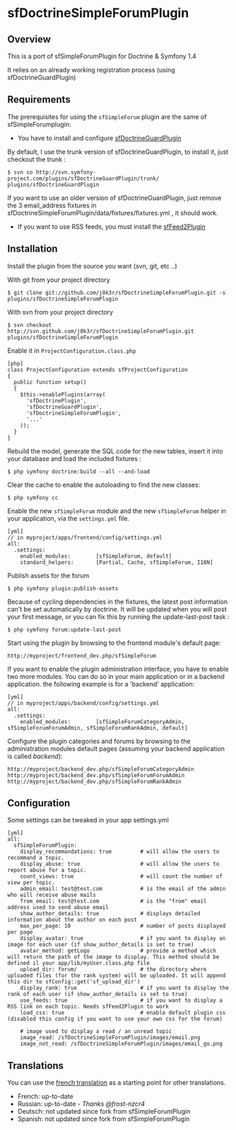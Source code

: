 sfDoctrineSimpleForumPlugin
========================================================

Overview
--------

This is a port of sfSimpleForumPlugin for Doctrine & Symfony 1.4

It relies on an already working registration process (using sfDoctrineGuardPlugin)


Requirements
------------

The prerequisites for using the `sfSimpleForum` plugin are the same of sfSimpleForumplugin:

  * You have to install and configure [sfDoctrineGuardPlugin](http://www.symfony-project.org/plugins/sfDoctrineGuardPlugin)

By default, I use the trunk version of sfDoctrineGuardPlugin, to install it, just checkout the trunk :

    $ svn co http://svn.symfony-project.com/plugins/sfDoctrineGuardPlugin/trunk/ plugins/sfDoctrineGuardPlugin

If you want to use an older version of sfDoctrineGuardPlugin, just remove the 3 email_address fixtures in sfDoctrineSimpleForumPlugin/data/fixtures/fixtures.yml , it should work.

  * If you want to use RSS feeds, you must install the [sfFeed2Plugin](http://www.symfony-project.org/plugins/sfFeed2Plugin)

Installation
------------

Install the plugin from the source you want (svn, git, etc ..)

With git from your project directory

    $ git clone git://github.com/j0k3r/sfDoctrineSimpleForumPlugin.git -s plugins/sfDoctrineSimpleForumPlugin

With svn from your project directory

    $ svn checkout http://svn.github.com/j0k3r/sfDoctrineSimpleForumPlugin.git plugins/sfDoctrineSimpleForumPlugin


Enable it in `ProjectConfiguration.class.php`

    [php]
    class ProjectConfiguration extends sfProjectConfiguration
    {
      public function setup()
      {
        $this->enablePlugins(array(
          'sfDoctrinePlugin',
          'sfDoctrineGuardPlugin',
          'sfDoctrineSimpleForumPlugin',
          '...'
        ));
      }
    }

Rebuild the model, generate the SQL code for the new tables, insert it into your database and load the included fixtures :

    $ php symfony doctrine:build --all --and-load

Clear the cache to enable the autoloading to find the new classes:

    $ php symfony cc

Enable the new `sfSimpleForum` module and the new `sfSimpleForum` helper in your application, via the `settings.yml` file.

    [yml]
    // in myproject/apps/frontend/config/settings.yml
    all:
      .settings:
        enabled_modules:        [sfSimpleForum, default]
        standard_helpers:       [Partial, Cache, sfSimpleForum, I18N]

Publish assets for the forum

    $ php symfony plugin:publish-assets

Because of cycling dependencies in the fixtures, the latest post information can't be set automatically by doctrine. It will be updated when you will post your first message, or you can fix this by running the update-last-post task :

    $ php symfony forum:update-last-post

Start using the plugin by browsing to the frontend module's default page:

    http://myproject/frontend_dev.php/sfSimpleForum

If you want to enable the plugin administration interface, you have to enable two more modules. You can do so in your main application or in a backend application. the following example is for a 'backend' application:

    [yml]
    // in myproject/apps/backend/config/settings.yml
    all:
      .settings:
        enabled_modules:        [sfSimpleForumCategoryAdmin, sfSimpleForumForumAdmin, sfSimpleForumRankAdmin, default]

Configure the plugin categories and forums by browsing to the administration modules default pages (assuming your backend application is called _backend_):

    http://myproject/backend_dev.php/sfSimpleForumCategoryAdmin
    http://myproject/backend_dev.php/sfSimpleForumForumAdmin
    http://myproject/backend_dev.php/sfSimpleForumRankAdmin

Configuration
-------------

Some settings can be tweaked in your app settings.yml

    [yml]
    all:
      sfSimpleForumPlugin:
        display_recommandations: true         # will allow the users to recommand a topic.
        display_abuse: true                   # will allow the users to report abuse for a topic.
        count_views: true                     # will count the number of view per topic.
        admin_email: test@test.com            # is the email of the admin who will receive abuse mails
        from_email: test@test.com             # is the "from" email address used to send abuse email
        show_author_details: true             # displays detailed information about the author on each post
        max_per_page: 10                      # number of posts displayed per page
        display_avatar: true                  # if you want to display an image for each user (if show_author_details is set to true)
        avatar_method: getLogo                # provide a method which will return the path of the image to display. This method should be defined il your app/lib/myUser.class.php file
        upload_dir: forum/                    # the directory where uploaded files (for the rank system) will be uploaded. It will append this dir to sfConfig::get('sf_upload_dir')
        display_rank: true                    # if you want to display the rank of each user (if show_author_details is set to true)
        use_feeds: true                       # if you want to display a RSS link on each topic. Needs sfFeed2Plugin to work
        load_css: true                        # enable default plugin css (disabled this config if you want to use your own css for the forum)

        # image used to display a read / an unread topic
        image_read: /sfDoctrineSimpleForumPlugin/images/email.png
        image_not_read: /sfDoctrineSimpleForumPlugin/images/email_go.png

Translations
------------

You can use the [french translation](https://github.com/j0k3r/sfDoctrineSimpleForumPlugin/blob/master/modules/sfSimpleForum/i18n/sfSimpleForum.fr.xml) as a starting point for other translations.

  * French: up-to-date
  * Russian: up-to-date - *Thanks @frost-nzcr4*
  * Deutsch: not updated since fork from sfSimpleForumPlugin
  * Spanish: not updated since fork from sfSimpleForumPlugin